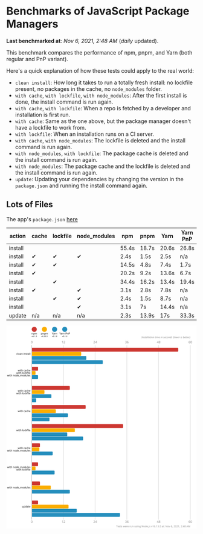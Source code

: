 # Benchmarks of JavaScript Package Managers

**Last benchmarked at**: _Nov 6, 2021, 2:48 AM_ (_daily_ updated).

This benchmark compares the performance of npm, pnpm, and Yarn (both regular and PnP variant).

Here's a quick explanation of how these tests could apply to the real world:

- `clean install`: How long it takes to run a totally fresh install: no lockfile present, no packages in the cache, no `node_modules` folder.
- `with cache`, `with lockfile`, `with node_modules`: After the first install is done, the install command is run again.
- `with cache`, `with lockfile`: When a repo is fetched by a developer and installation is first run.
- `with cache`: Same as the one above, but the package manager doesn't have a lockfile to work from.
- `with lockfile`: When an installation runs on a CI server.
- `with cache`, `with node_modules`: The lockfile is deleted and the install command is run again.
- `with node_modules`, `with lockfile`: The package cache is deleted and the install command is run again.
- `with node_modules`: The package cache and the lockfile is deleted and the install command is run again.
- `update`: Updating your dependencies by changing the version in the `package.json` and running the install command again.

## Lots of Files

The app's `package.json` [here](https://github.com/pnpm/pnpm.github.io/blob/main/benchmarks/fixtures/alotta-files/package.json)

| action  | cache | lockfile | node_modules| npm | pnpm | Yarn | Yarn PnP |
| ---     | ---   | ---      | ---         | --- | ---  | ---  | ---      |
| install |       |          |             | 55.4s | 18.7s | 20.6s | 26.8s |
| install | ✔     | ✔        | ✔           | 2.4s | 1.5s | 2.5s | n/a |
| install | ✔     | ✔        |             | 14.5s | 4.8s | 7.4s | 1.7s |
| install | ✔     |          |             | 20.2s | 9.2s | 13.6s | 6.7s |
| install |       | ✔        |             | 34.4s | 16.2s | 13.4s | 19.4s |
| install | ✔     |          | ✔           | 3.1s | 2.8s | 7.8s | n/a |
| install |       | ✔        | ✔           | 2.4s | 1.5s | 8.7s | n/a |
| install |       |          | ✔           | 3.1s | 7s | 14.4s | n/a |
| update  | n/a | n/a | n/a | 2.3s | 13.9s | 17s | 33.3s |

![Graph of the alotta-files results](../../static/img/benchmarks/alotta-files.svg)